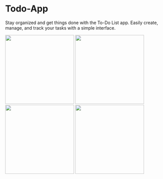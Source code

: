 # Todo-App
Stay organized and get things done with the To-Do List app. Easily create, manage, and track your tasks with a simple interface.

<img width="220px" src="https://github.com/user-attachments/assets/7237f697-a8dd-4858-bbdc-d0d98038d481" />
<img width="220px" src="https://github.com/user-attachments/assets/c708d223-6ef4-4d8b-8251-22d4b8cf0ad3" />
<img width="220px" src="https://github.com/user-attachments/assets/42684fff-5f9c-405f-bc60-73cfa41a2520" />
<img width="220px" src="https://github.com/user-attachments/assets/f194da03-c302-4560-85e8-03fd896c561e" />
